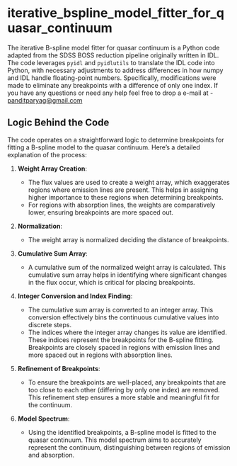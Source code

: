 # iterative_bspline_model_fitter_for_quasar_continuum
The iterative B-spline model fitter for quasar continuum is a Python code adapted from the SDSS BOSS reduction pipeline originally written in IDL. The code leverages `pyidl` and `pyidlutils` to translate the IDL code into Python, with necessary adjustments to address differences in how numpy and IDL handle floating-point numbers. Specifically, modifications were made to eliminate any breakpoints with a difference of only one index.
If you have any questions or need any help feel free to drop a e-mail at - panditparyag@gmail.com
## Logic Behind the Code

The code operates on a straightforward logic to determine breakpoints for fitting a B-spline model to the quasar continuum. Here’s a detailed explanation of the process:

1. **Weight Array Creation**: 
   - The flux values are used to create a weight array, which exaggerates regions where emission lines are present. This helps in assigning higher importance to these regions when determining breakpoints.
   - For regions with absorption lines, the weights are comparatively lower, ensuring breakpoints are more spaced out.

2. **Normalization**:
   - The weight array is normalized deciding the distance of breakpoints.

3. **Cumulative Sum Array**:
   - A cumulative sum of the normalized weight array is calculated. This cumulative sum array helps in identifying where significant changes in the flux occur, which is critical for placing breakpoints.

4. **Integer Conversion and Index Finding**:
   - The cumulative sum array is converted to an integer array. This conversion effectively bins the continuous cumulative values into discrete steps.
   - The indices where the integer array changes its value are identified. These indices represent the breakpoints for the B-spline fitting. Breakpoints are closely spaced in regions with emission lines and more spaced out in regions with absorption lines.

5. **Refinement of Breakpoints**:
   - To ensure the breakpoints are well-placed, any breakpoints that are too close to each other (differing by only one index) are removed. This refinement step ensures a more stable and meaningful fit for the continuum.

6. **Model Spectrum**:
   - Using the identified breakpoints, a B-spline model is fitted to the quasar continuum. This model spectrum aims to accurately represent the continuum, distinguishing between regions of emission and absorption.
